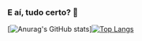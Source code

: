 ### E aí, tudo certo? 🤘

[![Anurag's GitHub stats](https://github-readme-stats.vercel.app/api?username=ovinii&show_icons=true&theme=gruvbox)][![Top Langs](https://github-readme-stats.vercel.app/api/top-langs/?username=ovinii&layout=compact)](https://github.com/ovinii/github-readme-stats)



<!--
**ovinii/ovinii** is a ✨ _special_ ✨ repository because its `README.md` (this file) appears on your GitHub profile.

Here are some ideas to get you started:

- 🔭 I’m currently working on ...
- 🌱 I’m currently learning ...
- 👯 I’m looking to collaborate on ...
- 🤔 I’m looking for help with ...
- 💬 Ask me about ...
- 📫 How to reach me: ...
- 😄 Pronouns: ...
- ⚡ Fun fact: ...
-->